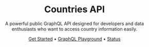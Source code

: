 <h1 align="center">
  <span>Countries API</span>
</h1>

<p align="center">
  <span>A powerful public GraphQL API designed for developers and data enthusiasts who want to access country information easily.</span>
</p>

<p align="center">
  <a href="https://www.countries.dev" target="_blank">Get Started</a>
  &bull;
  <a href="https://playground.countries.dev" target="_blank">GraphQL Playground</a>
  &bull;
  <a href="https://status.countries.dev" target="_blank">Status</a>
</p>

